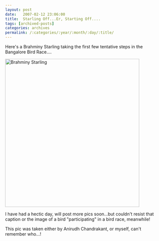 ```yaml
---
layout: post
date:	2007-02-12 23:06:00
title:  Starling Off...Er, Starting Off....
tags: [archived-posts]
categories: archives
permalink: /:categories/:year/:month/:day/:title/
---
```

Here's a Brahminy Starling taking the first few tentative steps in the Bangalore Bird Race....



<a href="http://www.flickr.com/photos/96476944@N00/388197178/" title="Photo Sharing"><img src="http://farm1.static.flickr.com/169/388197178_f53fb3f625.jpg" width="433" height="480" alt="Brahminy Starling" /></a>


I have had a hectic day, will post more pics soon...but couldn't resist that caption or the image of a bird "participating" in a bird race, meanwhile!

This pic was taken either by Anirudh Chandrakant, or myself, can't remember who...!
